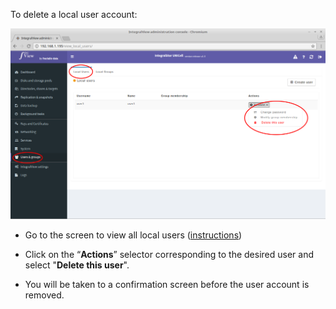 
To delete a local user account:

![Removing a user account](../img/user_actions.png)

- Go to the screen to view all local users ([instructions](viewing_users_groups.md))

- Click on the “**Actions**” selector corresponding to the desired user and select "**Delete this user**".

- You will be taken to a confirmation screen before the user account is removed.


